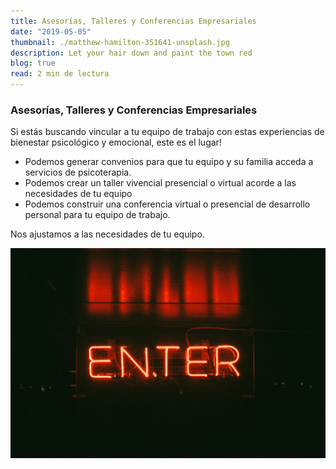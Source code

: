```yaml
---
title: Asesorías, Talleres y Conferencias Empresariales
date: "2019-05-05"
thumbnail: ./matthew-hamilton-351641-unsplash.jpg
description: Let your hair down and paint the town red
blog: true
read: 2 min de lectura
---
```


### Asesorías, Talleres y Conferencias Empresariales

Si estás buscando vincular a tu equipo de trabajo con estas experiencias de bienestar psicológico y emocional, este es el lugar!

- Podemos generar convenios para que tu equipo y su familia acceda a servicios de psicoterapia.
- Podemos crear un taller vivencial presencial o virtual acorde a las necesidades de tu equipo
- Podemos construir una conferencia virtual o presencial de desarrollo personal para tu equipo de trabajo.

Nos ajustamos a las necesidades de tu equipo.

![Clean lines](./clem-onojeghuo-207792-unsplash.jpg)
